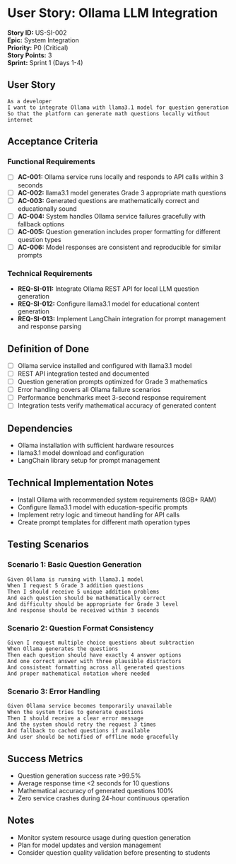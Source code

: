 # User Story: Ollama LLM Integration

**Story ID:** US-SI-002  
**Epic:** System Integration  
**Priority:** P0 (Critical)  
**Story Points:** 3  
**Sprint:** Sprint 1 (Days 1-4)

## User Story

```
As a developer
I want to integrate Ollama with llama3.1 model for question generation
So that the platform can generate math questions locally without internet
```

## Acceptance Criteria

### Functional Requirements

-   [ ] **AC-001:** Ollama service runs locally and responds to API calls within 3 seconds
-   [ ] **AC-002:** llama3.1 model generates Grade 3 appropriate math questions
-   [ ] **AC-003:** Generated questions are mathematically correct and educationally sound
-   [ ] **AC-004:** System handles Ollama service failures gracefully with fallback options
-   [ ] **AC-005:** Question generation includes proper formatting for different question types
-   [ ] **AC-006:** Model responses are consistent and reproducible for similar prompts

### Technical Requirements

-   **REQ-SI-011:** Integrate Ollama REST API for local LLM question generation
-   **REQ-SI-012:** Configure llama3.1 model for educational content generation
-   **REQ-SI-013:** Implement LangChain integration for prompt management and response parsing

## Definition of Done

-   [ ] Ollama service installed and configured with llama3.1 model
-   [ ] REST API integration tested and documented
-   [ ] Question generation prompts optimized for Grade 3 mathematics
-   [ ] Error handling covers all Ollama failure scenarios
-   [ ] Performance benchmarks meet 3-second response requirement
-   [ ] Integration tests verify mathematical accuracy of generated content

## Dependencies

-   Ollama installation with sufficient hardware resources
-   llama3.1 model download and configuration
-   LangChain library setup for prompt management

## Technical Implementation Notes

-   Install Ollama with recommended system requirements (8GB+ RAM)
-   Configure llama3.1 model with education-specific prompts
-   Implement retry logic and timeout handling for API calls
-   Create prompt templates for different math operation types

## Testing Scenarios

### Scenario 1: Basic Question Generation

```gherkin
Given Ollama is running with llama3.1 model
When I request 5 Grade 3 addition questions
Then I should receive 5 unique addition problems
And each question should be mathematically correct
And difficulty should be appropriate for Grade 3 level
And response should be received within 3 seconds
```

### Scenario 2: Question Format Consistency

```gherkin
Given I request multiple choice questions about subtraction
When Ollama generates the questions
Then each question should have exactly 4 answer options
And one correct answer with three plausible distractors
And consistent formatting across all generated questions
And proper mathematical notation where needed
```

### Scenario 3: Error Handling

```gherkin
Given Ollama service becomes temporarily unavailable
When the system tries to generate questions
Then I should receive a clear error message
And the system should retry the request 3 times
And fallback to cached questions if available
And user should be notified of offline mode gracefully
```

## Success Metrics

-   Question generation success rate >99.5%
-   Average response time <2 seconds for 10 questions
-   Mathematical accuracy of generated questions 100%
-   Zero service crashes during 24-hour continuous operation

## Notes

-   Monitor system resource usage during question generation
-   Plan for model updates and version management
-   Consider question quality validation before presenting to students
